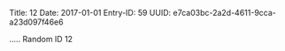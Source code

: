 Title: 12
Date: 2017-01-01
Entry-ID: 59
UUID: e7ca03bc-2a2d-4611-9cca-a23d097f46e6

.....
Random ID 12
